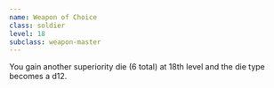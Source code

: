 ```yaml
---
name: Weapon of Choice
class: soldier
level: 18
subclass: weapon-master
---
```

You gain another superiority die (6 total) at 18th level and the die type becomes a d12.

